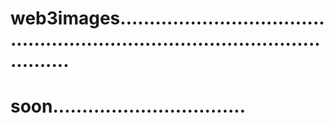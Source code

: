 # web3images..................................................................................................
# soon.................................
